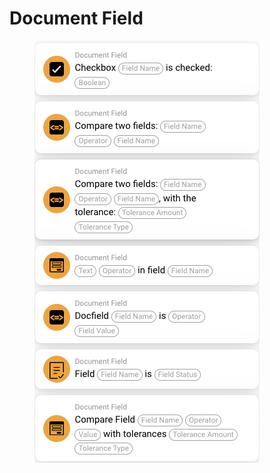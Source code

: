 # Document Field

<figure><img src="../../../.gitbook/assets/image (23).png" alt=""><figcaption></figcaption></figure>

##


